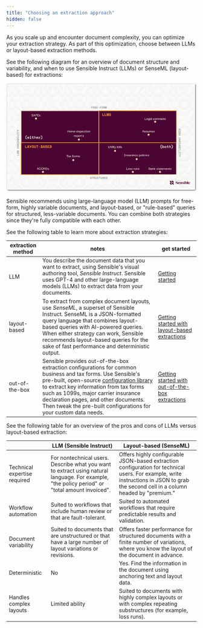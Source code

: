 ```yaml
---
title: "Choosing an extraction approach"
hidden: false
---
```


As you scale up and encounter document complexity, you can optimize your extraction strategy. As part of this optimization, choose between LLMs or layout-based extraction methods.

See the following diagram for an overview of document structure and variability, and when to use Sensible Instruct (LLMs) or SenseML (layout-based) for extractions: 

![Click to enlarge](https://raw.githubusercontent.com/sensible-hq/sensible-docs/main/readme-sync/assets/v0/images/final/document_landscape.png)

Sensible recommends using large-language model (LLM) prompts for free-form, highly variable documents, and layout-based, or "rule-based" queries for structured, less-variable documents.  You can combine both strategies since they're fully compatible with each other. 

See the following table to learn more about extraction strategies:

| extraction method | notes                                                        | get started                                                  |
| ----------------- | ------------------------------------------------------------ | ------------------------------------------------------------ |
| LLM               | You describe the document data that you want to extract, using Sensible's visual authoring tool, *Sensible Instruct*. Sensible uses GPT-4 and other large-language models (LLMs) to extract data from your documents. | [Getting started](doc:getting-started-ai) |
| layout-based      | To extract from complex document layouts, use *SenseML*, a superset of Sensible Instruct. SenseML is a JSON-formatted query language that combines layout-based queries with AI-powered queries. When either strategy can work, Sensible recommends layout-based queries for the sake of fast performance and deterministic output. | [Getting started with layout-based extractions](doc:getting-started)          |
| out-of-the-box    | Sensible provides out-of-the-box extraction configurations for common business and tax forms. Use Sensible's pre-built, open-source [configuration library](https://github.com/sensible-hq/sensible-configuration-library/) to extract key information from tax forms such as 1099s, major carrier insurance declaration pages, and other documents. Then tweak the pre-built configurations for your custom data needs. | [Getting started with out-of-the-box extractions](doc:excel-quickstart) |

See the following table for an overview of the pros and cons of LLMs versus layout-based extraction:

|                              | LLM (Sensible Instruct)                                      | Layout-based (SenseML)                                       |
| ---------------------------- | ------------------------------------------------------------ | ------------------------------------------------------------ |
| Technical expertise required | For nontechnical users. Describe what you want to extract using natural language.  For example, "the policy period" or "total amount invoiced". | Offers highly configurable JSON-based extraction configuration for technical users. For example, write instructions in JSON to grab the second cell in a column headed by "premium." |
| Workflow automation          | Suited to workflows that include human review or that are fault-tolerant. | Suited to automated workflows that require predictable results and validation. |
| Document variability         | Suited to documents that are unstructured or that have a large number of layout variations or revisions. | Offers faster performance for  structured documents with a finite number of variations, where you know the layout of the document in advance. |
| Deterministic                | No                                                           | Yes. Find the information in the document using anchoring text and layout data. |
| Handles complex layouts      | Limited ability                                              | Suited to documents with highly complex layouts or with complex repeating substructures (for example, loss runs). |

